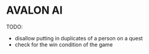 # AVALON AI

TODO:

- disallow putting in duplicates of a person on a quest
- check for the win condition of the game
